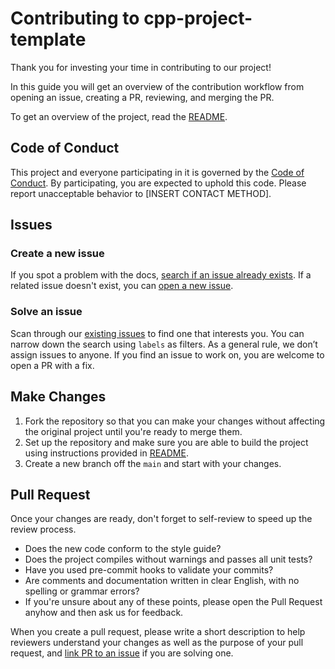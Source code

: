 # Contributing to cpp-project-template

Thank you for investing your time in contributing to our project!

In this guide you will get an overview of the contribution workflow
from opening an issue, creating a PR, reviewing, and merging the PR.

To get an overview of the project, read the [README](README.md).

## Code of Conduct

This project and everyone participating in it is governed by the [Code of Conduct](CODE_OF_CONDUCT.md).
By participating, you are expected to uphold this code.
Please report unacceptable behavior to [INSERT CONTACT METHOD].

## Issues

### Create a new issue

If you spot a problem with the docs, [search if an issue already exists](https://docs.github.com/en/github/searching-for-information-on-github/searching-on-github/searching-issues-and-pull-requests#search-by-the-title-body-or-comments).
If a related issue doesn't exist, you can [open a new issue](https://github.com/b1ackviking/cpp-project-template/issues/new).

### Solve an issue

Scan through our [existing issues](https://github.com/b1ackviking/cpp-project-template/issues)
to find one that interests you. You can narrow down the search using `labels` as filters.
As a general rule, we don’t assign issues to anyone.
If you find an issue to work on, you are welcome to open a PR with a fix.

## Make Changes

1. Fork the repository so that you can make your changes
   without affecting the original project until you're ready to merge them.
1. Set up the repository and make sure you are able to build the project
   using instructions provided in [README](README.md).
1. Create a new branch off the `main` and start with your changes.

## Pull Request

Once your changes are ready, don't forget to self-review to speed up the review process.

- Does the new code conform to the style guide?
- Does the project compiles without warnings and passes all unit tests?
- Have you used pre-commit hooks to validate your commits?
- Are comments and documentation written in clear English, with no spelling or grammar errors?
- If you're unsure about any of these points, please open the Pull Request anyhow and then ask us for feedback.

When you create a pull request, please write a short description
to help reviewers understand your changes as well as the purpose of your pull request,
and [link PR to an issue](https://docs.github.com/en/issues/tracking-your-work-with-issues/linking-a-pull-request-to-an-issue)
if you are solving one.

